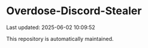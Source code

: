 # Overdose-Discord-Stealer

Last updated: 2025-06-02 10:09:52

This repository is automatically maintained.
